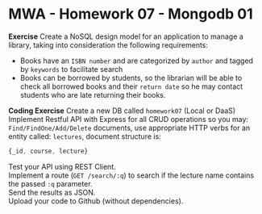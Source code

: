 # MWA - Homework 07 - Mongodb 01
**Exercise**
Create a NoSQL design model for an application to manage a library, taking into consideration the following requirements:
* Books have an `ISBN number` and are categorized by `author` and tagged by `keywords` to facilitate search
* Books can be borrowed by students, so the librarian will be able to check all borrowed books and their `return date` so he may contact students who are late returning their books.
  
**Coding Exercise**
Create a new DB called `homework07` (Local or DaaS)
Implement Restful API with Express for all CRUD operations so you may: `Find/FindOne/Add/Delete` documents, use appropriate HTTP verbs for an entity called: `lectures`, document structure is:  
```javascript
{_id, course, lecture}
```
Test your API using REST Client.  
Implement a route (`GET /search/:q`) to search if the lecture name contains the passed `:q` parameter.  
Send the results as JSON.  
Upload your code to Github (without dependencies).
